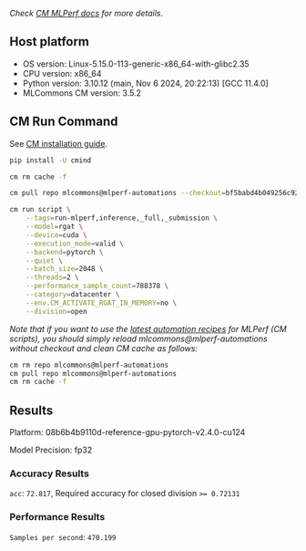 *Check [CM MLPerf docs](https://docs.mlcommons.org/inference) for more details.*

## Host platform

* OS version: Linux-5.15.0-113-generic-x86_64-with-glibc2.35
* CPU version: x86_64
* Python version: 3.10.12 (main, Nov  6 2024, 20:22:13) [GCC 11.4.0]
* MLCommons CM version: 3.5.2

## CM Run Command

See [CM installation guide](https://docs.mlcommons.org/inference/install/).

```bash
pip install -U cmind

cm rm cache -f

cm pull repo mlcommons@mlperf-automations --checkout=bf5babd4b049256c9262de516c46bf3a93d024cd

cm run script \
	--tags=run-mlperf,inference,_full,_submission \
	--model=rgat \
	--device=cuda \
	--execution_mode=valid \
	--backend=pytorch \
	--quiet \
	--batch_size=2048 \
	--threads=2 \
	--performance_sample_count=788378 \
	--category=datacenter \
	--env.CM_ACTIVATE_RGAT_IN_MEMORY=no \
	--division=open
```
*Note that if you want to use the [latest automation recipes](https://docs.mlcommons.org/inference) for MLPerf (CM scripts),
 you should simply reload mlcommons@mlperf-automations without checkout and clean CM cache as follows:*

```bash
cm rm repo mlcommons@mlperf-automations
cm pull repo mlcommons@mlperf-automations
cm rm cache -f

```

## Results

Platform: 08b6b4b9110d-reference-gpu-pytorch-v2.4.0-cu124

Model Precision: fp32

### Accuracy Results 
`acc`: `72.817`, Required accuracy for closed division `>= 0.72131`

### Performance Results 
`Samples per second`: `470.199`
